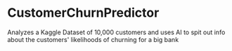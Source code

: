 # CustomerChurnPredictor
Analyzes a Kaggle Dataset of 10,000 customers and uses AI to spit out info about the customers' likelihoods of churning for a big bank
